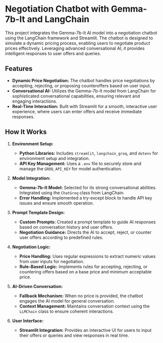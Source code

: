 # Negotiation Chatbot with Gemma-7b-It and LangChain

This project integrates the Gemma-7b-It AI model into a negotiation chatbot using the LangChain framework and Streamlit. The chatbot is designed to simulate a dynamic pricing process, enabling users to negotiate product prices effectively. Leveraging advanced conversational AI, it provides intelligent responses to user offers and queries.

## Features

- **Dynamic Price Negotiation:** The chatbot handles price negotiations by accepting, rejecting, or proposing counteroffers based on user input.
- **Conversational AI:** Utilizes the Gemma-7b-It model from LangChain for sophisticated conversational capabilities, ensuring relevant and engaging interactions.
- **Real-Time Interaction:** Built with Streamlit for a smooth, interactive user experience, where users can enter offers and receive immediate responses.

## How It Works

1. **Environment Setup:**
   - **Python Libraries:** Includes `streamlit`, `langchain_groq`, and `dotenv` for environment setup and integration.
   - **API Key Management:** Uses a `.env` file to securely store and manage the `GROQ_API_KEY` for model authentication.

2. **Model Integration:**
   - **Gemma-7b-It Model:** Selected for its strong conversational abilities. Integrated using the `ChatGroq` class from LangChain.
   - **Error Handling:** Implemented a try-except block to handle API key issues and ensure smooth operation.

3. **Prompt Template Design:**
   - **Custom Prompts:** Created a prompt template to guide AI responses based on conversation history and user offers.
   - **Negotiation Guidance:** Directs the AI to accept, reject, or counter user offers according to predefined rules.

4. **Negotiation Logic:**
   - **Price Handling:** Uses regular expressions to extract numeric values from user inputs for negotiation.
   - **Rule-Based Logic:** Implements rules for accepting, rejecting, or countering offers based on a base price and minimum acceptable price.

5. **AI-Driven Conversation:**
   - **Fallback Mechanism:** When no price is provided, the chatbot engages the AI model for general conversation.
   - **Context Management:** Maintains conversation context using the `LLMChain` class to ensure coherent interactions.

6. **User Interface:**
   - **Streamlit Integration:** Provides an interactive UI for users to input their offers or queries and view responses in real time.


